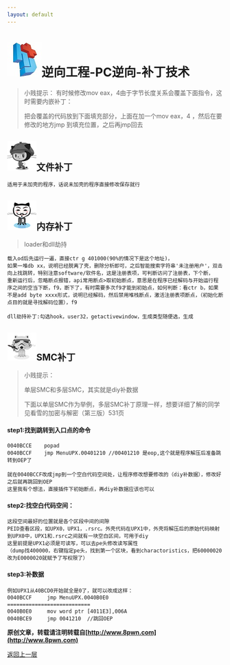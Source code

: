 ```yaml
---
layout: default
---
```

# ![](../img/hj.jpg)逆向工程-PC逆向-补丁技术
>小贱提示： 有时候修改mov eax，4由于字节长度关系会覆盖下面指令，这时需要内嵌补丁：
>
>把会覆盖的代码放到下面填充部分，上面在加一个mov eax，4 ，然后在要修改的地方jmp 到填充位置，之后再jmp回去

## ![](../img/github4.png)文件补丁
```
适用于未加壳的程序，话说未加壳的程序直接修改保存就行
```
## ![](../img/github5.png)内存补丁
>loader和dll劫持


```
载入od后先运行一遍，直接ctr g 401000(90%的情况下是这个地址)，
如果一堆db xx，说明已经脱离了壳，删除分析即可，之后智能搜索字符串'未注册用户'，双击向上找跳转，特别注意software/软件名，这是注册表项，可判断访问了注册表，下个断，
重新运行后，忽略断点报错，api常用断点>取初始断点，意思是在程序已经解码与开始运行程序之间的空当下断，f9，断下了，有时需要多次f9才能到初始点，如何判断：看ctr b，如果不是add byte xxxx形式，说明已经解码，然后禁用堆栈断点，激活注册表项断点，（初始化断点目的就是寻找解码位置），f9

dll劫持补丁:勾选hook，user32，getactivewindow，生成类型随便选，生成
```
## ![](../img/github6.png)SMC补丁
>小贱提示：
>
>单层SMC和多层SMC，其实就是diy补数据
>
>下面以单层SMC作为举例，多层SMC补丁原理一样，想要详细了解的同学见看雪的加密与解密（第三版）531页

#### step1:找到跳转到入口点的命令
```
0040BCCE    popad
0040BCCF    jmp MenuUPX.00401210 //00401210 是eop,这个就是程序解压后准备跳转到OEP了

就在0040BCCF改成jmp到一个空白代码空间处，让程序修改想要修改的（diy补数据），修改好之后就再跳回到OEP
这里我有个想法，直接插件下初始断点，再diy补数据应该也可以
```
#### step2:找空白代码空间：
```
这段空间最好的位置就是各个区段中间的间隙
PEID查看区段，如UPX0，UPX1，.rsrc。外壳代码在UPX1中，外壳将解压后的原始代码映射到UPX0中，UPX1和.rsrc之间就有一块空白区间，可用于diy
这里前提是UPX1必须是可读写，可以去pe头修改读写属性
（dump找400000，右键指定pe头，找到第一个区块，看到charactoristics，把60000020改为E0000020就赋予了写权限了）
```
#### step3:补数据
```
例如UPX1从40BCD0开始就全是0了，就可以改成这样：
0040BCCF     jmp MenuUPX.0040B0E0
===========================
0040B0E0     mov word ptr [4011E3],006A
0040BCE9     jmp 0041210  //跳回OEP
```


__原创文章，转载请注明转载自[http://www.8pwn.com](http://www.8pwn.com)__

[返回上一层](./reverse)
